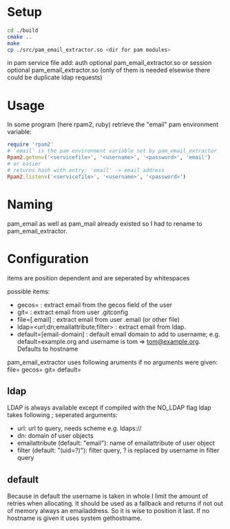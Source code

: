 # Setup

```sh
cd ./build
cmake ..
make
cp ./src/pam_email_extractor.so <dir for pam modules>
```

in pam service file add:
auth optional pam_email_extractor.so <configuration>
or
session optional pam_email_extractor.so <configuration>
(only of them is needed elsewise there could be duplicate ldap requests)

# Usage

In some program (here rpam2, ruby) retrieve the "email" pam environment variable:

```ruby
require 'rpam2'
# 'email' is the pam environment variable set by pam_email_extractor
Rpam2.getenv('<servicefile>', '<username>', '<password>', 'email')
# or easier
# returns hash with entry: 'email' -> email address
Rpam2.listenv('<servicefile>', '<username>', '<password>')
```

# Naming

pam_email as well as pam_mail already existed so I had to rename to pam_email_extractor.

# Configuration

items are position dependent and are seperated by whitespaces

possible items:
* gecos= : extract email from the gecos field of the user
* git= : extract email from user .gitconfig
* file=[.email] : extract email from user .email (or other file)
* ldap=&lt;url;dn;emailattribute;filter&gt; : extract email from ldap.
* default=[email-domain] : default email domain to add to username; e.g. default=example.org and username is tom => tom@example.org. Defaults to hostname

pam_email_extractor uses following aruments if no arguments were given:
file= gecos= git= default=

## ldap

LDAP is always available except if compiled with the NO_LDAP flag
ldap takes following ; seperated arguments:
* url: url to query, needs scheme e.g. ldaps://
* dn: domain of user objects
* emailattribute (default: "email"): name of emailattribute of user object
* filter (default: "(uid=?)"): filter query, ? is replaced by username in filter query

## default

Because in default the username is taken in whole I limit the amount of retries when allocating.
It should be used as a fallback and returns if not out of memory always an emailaddress. So it is wise to position it last.
If no hostname is given it uses system gethostname.
